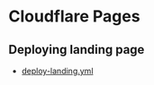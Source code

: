 # Cloudflare Pages

## Deploying landing page

- [deploy-landing.yml](../../.github/workflows/deploy-landing.yml)


